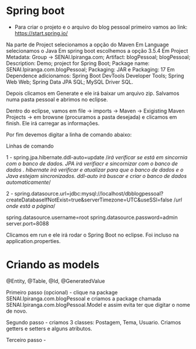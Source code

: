 # Spring boot

- Para criar o projeto e o arquivo do blog pessoal primeiro vamos ao link: https://start.spring.io/

Na parte de Project selecionamos a opção do Maven
Em Language selecionamos o Java
Em spring boot escolhemos a opção 3.5.4
Em Project Metadata: Group -> SENAI.Ipiranga.com; Artifact: blogPessoal; blogPessoal; Description: 
Demo; project for Spring Boot; Package name: SENAI.Ipiranga.com.blogPessoal; Packaging: JAR e Packaging: 17
Em Dependence adicionamos: Spring Boot DevTools Developer Tools; Spring Web Web; Spring Data JPA SQL; MySQL Driver SQL.

Depois clicamos em Generate e ele irá baixar um arquivo zip. Salvamos numa pasta pessoal e abrimos no eclipse. 

Dentro do eclipse, vamos em file -> imports -> Maven -> Exigisting Maven Projects -> em browsne (procuramos a pasta desejada) e clicamos em finish. Ele irá carregar as informações.

Por fim devemos digitar a linha de comando abaixo:

Linhas de comando

1 - spring.jpa.hibernate.ddl-auto=update /*irá verificar se está em sincornia com o banco de dados. JPA irá verifiacr e sincornizar com o banco de dados
. hibernate irá verificar e atualizar para que o banco de dados e o Java estejam sincronizados. ddl-auto irá buscar e criar o banco de dados automaticamente*/

2 - spring.datasource.url=jdbc:mysql://localhost/dbblogpessoal?createDatabaseIfNotExist=true&serverTimezone=UTC&useSSl=false
/*url onde está a página*/

spring.datasource.username=root
spring.datasource.password=admin
server.port=8088

Clicamos em run e ele irá rodar o Spring Boot no eclipse. Foi incluso na application.properties.

# Criando as models

@Entity, @Table, @Id, @GeneratedValue

Primeiro passo (opcional) - clique na package SENAI.Ipiranga.com.blogPessoal e criamos a package chamada SENAI.Ipiranga.com.blogPessoal.Model e assim evita ter que digitar o nome de novo.

Segundo passo - criamos 3 classes: Postagem, Tema, Usuario. Criamos getters e setters e alguns atributos.

Terceiro passo - 
